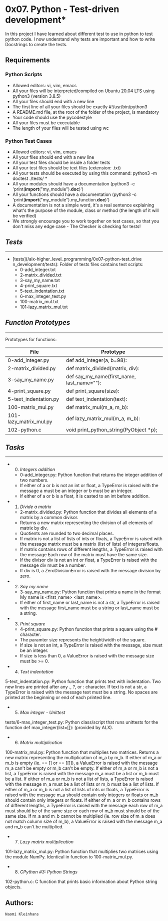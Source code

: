 # 0x07. Python - Test-driven development*

In this project I have learned about different test to use in python to test python code. I now understand why tests are important and how to write Docstrings to create the tests. 

## Requirements

### Python Scripts

* Allowed editors: vi, vim, emacs
* All your files will be interpreted/compiled on Ubuntu 20.04 LTS using python3 (version 3.8.5)
* All your files should end with a new line
* The first line of all your files should be exactly #!/usr/bin/python3
* A README.md file, at the root of the folder of the project, is mandatory
* Your code should use the pycodestyle
* All your files must be executable
* The length of your files will be tested using wc

### Python Test Cases

* Allowed editors: vi, vim, emacs
* All your files should end with a new line
* All your test files should be inside a folder tests
* All your test files should be text files (extension: .txt)
* All your tests should be executed by using this command: python3 -m doctest ./tests/ *
* All your modules should have a documentation (python3 -c 'print(__import__("my_module").__doc__)')
* All your functions should have a documentation (python3 -c 'print(__import__("my_module").my_function.__doc__)')
* A documentation is not a simple word, it's a real sentence explaining what's the purpose of the module, class or method (the length of it will be verified)
* We strongly encourage you to work together on test cases, so that you don't miss any edge case - The Checker is checking for tests!

## *Tests*
---

* [tests](/alx-higher_level_programming/0x07-python-test_drive
n_development/tests): Folder of tests files contains test scripts:
	- 0-add_integer.txt
	- 2-matrix_divided.txt
	- 3-say_my_name.txt
	- 4-print_square.txt
	- 5-text_indentation.txt
	- 6-max_integer_test.py
	- 100-matrix_mul.txt
	- 101-lazy_matrix_mul.txt

## *Function Prototypes*
---

Prototypes for functions:

File         | Prototype
------------ | -------------
0-add_integer.py | def add_integer(a, b=98):
2-matrix_divided.py | def matrix_divided(matrix, div):
3-say_my_name.py | def say_my_name(first_name, last_name=""):
4-print_square.py | def print_square(size):
5-text_indentation.py | def text_indentation(text):
100-matrix_mul.py | def matrix_mul(m_a, m_b):
101-lazy_matrix_mul.py | def lazy_matrix_mul(m_a, m_b):
102-python.c | void print_python_string(PyObject *p);

## *Tasks*
---

* 0. *Integers addition*

	- 0-add_integer.py: Python function that returns the integer addition of two numbers.
	- If either of a or b is not an int or float, a TypeError is raised with the message a must be an integer or b must be an integer.
	- If either of a or b is a float, it is casted to an int before addition.

* 1. *Divide a matrix*

	- 2-matrix_divided.py: Python function that divides all elements of a matrix by a common divisor.
	- Returns a new matrix representing the division of all elements of matrix by div.
	- Quotients are rounded to two decimal places.
	- If matrix is not a list of lists of ints or floats, a TypeError is raised with the message matrix must be a matrix (list of lists) of integers/floats.
	- If matrix contains rows of different lengths, a TypeError is raised with the message Each row of the matrix must have the same size.
	- If the divisor div is not an int or float, a TypeError is raised with the message div must be a number.
	- If div is 0, a ZeroDivisionError is raised with the message division by zero.
* 2. *Say my name*

	- 3-say_my_name.py: Python function that prints a name in the format My name is <first_name> <last_name>.
	- If either of first_name or last_name is not a str, a TypeError is raised with the message first_name must be a string or last_name must be a string.
* 3. *Print square*

	- 4-print_square.py: Python function that prints a square using the # character.
	- The paramter size represents the height/width of the square.
	- If size is not an int, a TypeError is raised with the message, size must be an integer.
	- If size is less than 0, a ValueError is raised with the message size must be >= 0.
* 4. *Text indentation*

5-text_indentation.py: Python function that prints text with indentation.
Two new lines are printed after any ., ?, or : character.
If text is not a str, a TypeError is raised with the message text must be a string.
No spaces are printed at the beginning or end of each printed line.
* 5. *Max integer - Unittest*

tests/6-max_integer_test.py: Python class/script that runs unittests for the function def max_integer(list=[]): (provided by ALX).
* 6. *Matrix multiplication*

100-matrix_mul.py: Python function that multiplies two matrices.
Returns a new matrix representing the multiplication of m_a by m_b.
If either of m_a or m_b is empty (ie. == [] or == [[]]), a ValueError is raised with the message m_a can't be empty or m_b can't be empty.
If either of m_a or m_b is not a list, a TypeError is raised with the message m_a must be a list or m_b must be a list.
If either of m_a or m_b is not a list of lists, a TypeError is raised with the message m_a must be a list of lists or m_b must be a list of lists.
If either of m_a or m_b is not a list of lists of ints or floats, a TypeError is raised with the message m_a should contain only integers or floats or m_b should contain only integers or floats.
If either of m_a or m_b contains rows of different lengths, a TypeError is raised with the message each row of m_a must should be of the same size or each row of m_b must should be of the same size.
If m_a and m_b cannot be multiplied (ie. row size of m_a does not match column size of m_b), a ValueError is raised with the message m_a and m_b can't be multiplied.
* 7. *Lazy matrix multiplication*

101-lazy_matrix_mul.py: Python function that multiplies two matrices using the module NumPy.
Identical in function to 100-matrix_mul.py.
* 8. *CPython #3: Python Strings*

102-python.c: C function that prints basic information about Python string objects.

## Authors:
	Naomi Kleinhans
